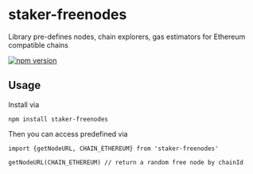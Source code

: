 # staker-freenodes
Library pre-defines nodes, chain explorers, gas estimators for Ethereum compatible chains

[![npm version](https://badge.fury.io/js/staker-freenodes.svg)](https://www.npmjs.com/package/staker-freenodes)

## Usage

Install via

`npm install staker-freenodes`

Then you can access predefined  via

```
import {getNodeURL, CHAIN_ETHEREUM} from 'staker-freenodes'

getNodeURL(CHAIN_ETHEREUM) // return a random free node by chainId
```
